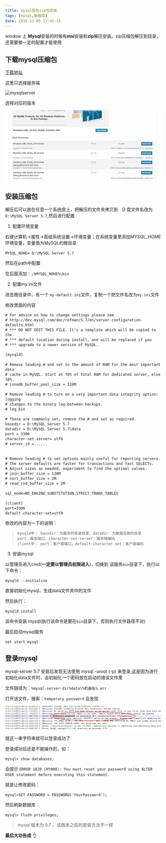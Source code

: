 ```yaml
---
title: mysql服务zip包安装
tags: [mysql,数据库]
date: 2016-12-05 17:45:14
---
```



window 上 **Mysql**安装的时候有**msi**安装和**zip**解压安装。zip压缩包解压到目录，还需要做一定的配置才能使用

<!--more-->

## 下载mysql压缩包

[下载地址](http://dev.mysql.com/downloads/mysql/)

这里只选择服务端

![mysqlserver](http://hexo-1252734879.costj.myqcloud.com/images/mysql%E6%9C%8D%E5%8A%A1zip%E5%8C%85%E5%AE%89%E8%A3%85/mysql-down.png)

选择对应的版本

![mysqlversion](/images/mysql服务zip包安装/mysql-version.png)

## 安装压缩包

解压后可以放在任意一个系统盘上，把解压的文件夹拷贝到　D 盘文件名改为 `D:\MySQL Server 5.7`,然后进行配置

1. 配置环境变量

右键计算机->属性->高级系统设置->环境变量；在系统变量里添加MYSQL_HOME环境变量，变量值为MySQL的根目录

`MYSQL_NOHE= D:\MySQL Server 5.7`

然后在path中配置

在后面添加：`;%MYSQL_NOHE%\bin`


2. 配置my.ini文件

进去根目录中，有一个 `my-default.ini`文件，复制一个把文件名改为`my.ini`文件

修改里面的内容

```
# For advice on how to change settings please see
# http://dev.mysql.com/doc/refman/5.7/en/server-configuration-defaults.html
# *** DO NOT EDIT THIS FILE. It's a template which will be copied to the
# *** default location during install, and will be replaced if you
# *** upgrade to a newer version of MySQL.

[mysqld]

# Remove leading # and set to the amount of RAM for the most important data
# cache in MySQL. Start at 70% of total RAM for dedicated server, else 10%.
# innodb_buffer_pool_size = 128M

# Remove leading # to turn on a very important data integrity option: logging
# changes to the binary log between backups.
# log_bin

# These are commonly set, remove the # and set as required.
basedir = D:\MySQL Server 5.7
datadir = D:\MySQL Server 5.7\data
port = 3306
character-set-server= utf8
# server_id = .....


# Remove leading # to set options mainly useful for reporting servers.
# The server defaults are faster for transactions and fast SELECTs.
# Adjust sizes as needed, experiment to find the optimal values.
# join_buffer_size = 128M
# sort_buffer_size = 2M
# read_rnd_buffer_size = 2M 

sql_mode=NO_ENGINE_SUBSTITUTION,STRICT_TRANS_TABLES 

[client]
port=3306
default-character-set=utf8
```

修改的内容为一下的说明：
>     mysqld中： basedir：为服务的安装目录，datadir：为数据存放的目录
>     port：服务端口，character-set-server：服务端编码
>     client中： port：客户端端口，default-character-set：客户端编码

3. 安装mysql

以管理员进入cmd(**一定要以管理员权限进入**)，切换到 该服务`bin`目录下，执行以下命令：

`mysqld --initialize`

直接初始化mysql，生成data文件夹中的文件

然后执行：

`mysqld install`

该命令安装 mysql(执行该命令是要在`bin`目录下，否则执行文件路径不对) 

最后启动mysql服务

`net start mysql`

## 登录mysql

 mysql-server 5.7 安装后发现无法使用 mysql -uroot (-p) 来登录,这是因为进行初始化data文件时，会初始化一个密码放在启动的错误文件里
 
 文件路径为：`%mysql-server-dir%data\%机器名%.err`
 
 打开该文件，搜索：`temporary password` 会发现
 
 ![初始密码](/images/mysql服务zip包安装/password.png)
 
 就这一串字符串就可以登录成功了
 
 登录成功后还是不能操作的，如：
 
 `mysql> show databases;`
 
 会提示
 `ERROR 1820 (HY000): You must reset your password using ALTER USER statement before executing this statement.`
 
 就是让修改密码：
 
 `mysql>SET PASSWORD = PASSWORD('YourPassword');`
 
 然后刷新数据库：
 
 `mysql> flush privileges;`
 
 >mysql 版本为 5.7 。该版本之前的安装方法不一样
 
 **最后大功告成** :ok_hand:
